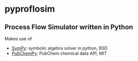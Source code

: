 # pyproflosim
## Process Flow Simulator written in Python

Makes use of
* [SymPy](http://www.sympy.org/en/index.html): symbolic algebra solver in python, BSD
* [PubChemPy](https://pubchempy.readthedocs.io/en/latest/): PubChem chemical data API, MIT

